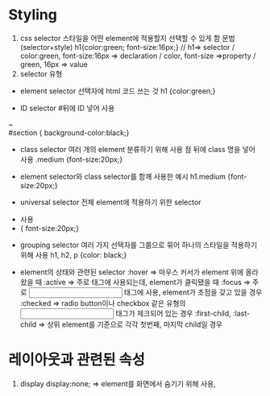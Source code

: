 # Styling

1. css
   selector 스타일을 어떤 element에 적용할지 선택할 수 있게 함
   문법(selector+style)
   h1{color:green; font-size:16px;}
   // h1=> selector / color:green, font-size:16px => declaration / color, font-size =>property / green, 16px => value
2. selector 유형

- element selector
  선택자에 html 코드 쓰는 것
  h1 {color:green;}

- ID selector #뒤에 ID 넣어 사용
<div id="section"> ~ </div>
#section { background-color:black;}

- class selector
  여러 개의 element 분류하기 위해 사용
  점 뒤에 class 명을 넣어 사용
  .medium {font-size:20px;}

- element selector와 class selector를 함께 사용한 예시
  h1.medium {font-size:20px;}

- universal selector
  전체 element에 적용하기 위한 selector

* 사용
* { font-size:20px;}

- grouping selector
  여러 가지 선택자를 그룹으로 묶어 하나의 스타일을 적용하기 위해 사용
  h1, h2, p {color: black;}

- element의 상태와 관련된 selector
  :hover => 마우스 커서가 element 위에 올라왔을 때
  :active => 주로 <a> 태그에 사용되는데, element가 클릭됐을 때
  :focus => 주로 <input> 태그에 사용, element가 초점을 갖고 있을 경우
  :checked => radio button이나 checkbox 같은 유형의 <input> 태그가 체크되어 있는 경우
  :first-child, :last-child => 상위 element를 기준으로 각각 첫번째, 마지막 child일 경우

# 레이아웃과 관련된 속성

1.  display
    display:none; => element를 화면에서 숨기기 위해 사용, <script> 태그의 display 속성 기본값
    display:block; => 블록 단위로 element 배치, <p>,<div>,<h1>~<h6> 태그의 display 속성 기본값
    display:inline; => element를 라인 안에 넣는 것, <span> 태그의 display 속성 기본값
    display:flex; => element를 블록 레벨의 flex container로 표시, container이기 때문에 내부의 다른 element들 포함
2.  visibility
    visibility:visible; => element를 화면에 보이게 하는 것
    visibility:hidden; => 화면에서 안 보이게 감추는 것, 화면에서 영역은 그대로 차지
3.  position
    stactic => 기본값으로 element를 원래의 순서대로 위치
    fixed => element를 브라우저 window에 상대적으로 위치
    relative => element를 보통의 위치에 상대적으로 위치
    absolute => element를 절대 위치에 위치
4.  가로, 세로 길이와 관련된 속성
    width, height, min-width/height, max-width/height ...
5.  flexbox
    flex container, flex item
    //element가 flex item이 되고 flex item이 모여 flex container 를 구성

- flex-direction
  row => 기본값, 아이템을 행을 따라 가로 순서대로 왼쪽부터 배치
  column => 아이템을 열을 따라 세로 순서대로 위쪽부터 배치
  row-reverse => 아이템을 행의 역방향으로 오른쪽부터 배치
  column-reverse => 아이템을 열의 역방향으로 아래쪽부터 배치
- align-items (cross axis 기준으로)
  stretch => 기본값, 아이템을 늘려서 컨테이너를 가득 채움
  flex-start => cross axis의 시작 지점으로 아이템 정렬
  center => cross axis의 중앙 지점으로 아이템 정렬
  flex-end => cross axis의 끝 지점으로 아이템 정렬
  baseline => 아이템을 baseline 기준으로 정렬
- justify-content (main axis 기준)
  felx-start => main axis의 시작 지점으로 아이템 맞춤
  center => main axis의 중앙 지점으로 아이템 맞춤
  flex-end => main axis의 끝 지점으로 아이템 맞춤
  space-between => main axis를 기준으로 첫 아이템은 시작 지점에, 마지막 아이템은 끝 지점에 맞춤, 중간에 있는 아이템들 사이의 간격이 일정하게 되도록 맞춤
  space-around => main axis를 기준으로 각 아이템의 주변 간격을 동일하게 맞춤

# font와 관련된 속성

1. font-family
   {font-family: "Times New Roman", Times, serif;}
   지정한 글꼴 찾지 못할 경우 사용할 글꼴 순서대로 , 로 이어서 사용

- 일반적인 글꼴 분류 (가장 마지막)
  serif => 각 글자의 모서리에 작은 테두리를 갖고 있는 형태
  sans-serif => 모서리에 테두리가 없이 깔끔한 선을 가진 글꼴, 컴퓨터 모니터에서는 serif보다 가독성 좋음
  monospace => 모든 글자가 같은 가로 길이를 가지는 글꼴, 코딩 시 주로 사용
  cursive => 사람이 쓴 손글씨 모양 글꼴
  fantasy => 장식이 들어간 형태의 글꼴

2. font-size
   px, em, rem, vw
   {font-size:16px;}
3. font-weight
   {font-weight:bold;}
4. font-style
   normal => 일반적인 글자의 형태
   italic => 글자가 기울어진 형태, 별도로 기울어진 형태의 글자들을 직접 디자인해서 만든 것
   oblique => 글자가 비스듬한 형태, 그냥 글자를 기울인 것
   {font-stlye:italic;}

# 기타 많이 사용하는 속성

1. background-color
   {background-colr: color | transparent;}
   {background-color: red;}
2. border
   {border : border-width border-style border-color;}
   {border: 1px solid black;}

# styled-components

1. 기본 사용법 tagged template literal
   import React from "react";
   import styled from "style-components";

const Wrapper = styled.div` padding: lem;
  background: grey;`;

2. props 사용하기
   color: ${props => props.dark ? "white" : "dark"};

3. 스타일 확장하기
   styled(Button) button에 style이 추가됨

- literal
  literal 소스 코드의 고정된 값
  let number = 20;
  //정수 20이 literal
- template literal
  역따옴표를 사용하여 문자열 작성하고 그 안에 대체 가능한 expression 넣는 것
- untagged template literal
  `string text`
  `string text ${expression} string text`
  //대체 가능한 expression이 들어있는 문자열
- tagged template literal
  myFunction `string text ${expression} string text`;

# 새롭게 추가된 훅

1. useId()
   서버와 클라이언트에서 고유한 id 값을 생성하기 위한 훅
2. useTransition()
   긴급하지 않은 업데이트를 위한 hook => 모아서 처리
3. useDeferredValue()
   긴급하지 않은 업데이트를 재렌더링 연기하는 것
4. useSyncExternalStore()
   외부 저장소를 구독할 수 있도록 해주는 훅
   react state와 연동하고 싶을 때 사용
5. useInsertionEffect()
   css인 js 라이브러리를 위한 훅
   성능 문제 해결 가능
